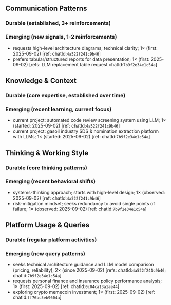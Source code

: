 ## Communication Patterns
### Durable (established, 3+ reinforcements)

### Emerging (new signals, 1-2 reinforcements)
- requests high-level architecture diagrams; technical clarity; 1× (first: 2025-09-02) [ref: chatId:`4a522f241c9b46`]
- prefers tabular/structured reports for data presentation; 1× (first: 2025-09-02) [refs: LLM replacement table request chatId:`7b9f2e34e1c54a`]

## Knowledge & Context
### Durable (core expertise, established over time)

### Emerging (recent learning, current focus)
- current project: automated code review screening system using LLM; 1× (started: 2025-09-02) [ref: chatId:`4a522f241c9b46`]
- current project: gasoil industry SDS & nomination extraction platform with LLMs; 1× (started: 2025-09-02) [ref: chatId:`7b9f2e34e1c54a`]

## Thinking & Working Style
### Durable (core thinking patterns)

### Emerging (recent behavioral shifts)
- systems-thinking approach; starts with high-level design; 1× (observed: 2025-09-02) [ref: chatId:`4a522f241c9b46`]
- risk-mitigation mindset; seeks redundancy to avoid single points of failure; 1× (observed: 2025-09-02) [ref: chatId:`7b9f2e34e1c54a`]

## Platform Usage & Queries
### Durable (regular platform activities)

### Emerging (new query patterns)
- seeks technical architecture guidance and LLM model comparison (pricing, reliability); 2× (since 2025-09-02) [refs: chatId:`4a522f241c9b46`; chatId:`7b9f2e34e1c54a`]
- requests personal finance and insurance policy performance analysis; 1× (first: 2025-09-02) [ref: chatId:`0c04ca13a1ae44`]
- exploring crypto memecoin investment; 1× (first: 2025-09-02) [ref: chatId:`ff76bc5eb9604a`]